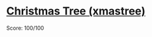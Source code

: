 # [Christmas Tree (xmastree)](https://training.olinfo.it/#/task/ois_xmastree/statement)
Score: 100/100
